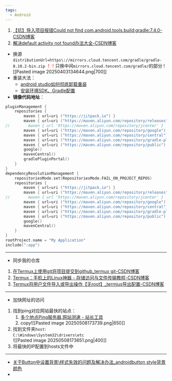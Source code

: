 ```yaml
---
tags:
  - Android
---
```


1. [【坑】导入项目报错Could not find com.android.tools.build:gradle:7.4.0-CSDN博客](https://blog.csdn.net/qq_56180303/article/details/129488968)
2. [解决default activity not found办法大全-CSDN博客](https://blog.csdn.net/baidu_27196493/article/details/100008417)
- 换源 
	`distributionUrl=https\://mirrors.cloud.tencent.com/gradle/gradle-8.10.2-bin.zip`
	<font color=#FF0211>！！</font>只换中间`mirrors.cloud.tencent.com/gradle/`的部分
	![[Pasted image 20250403134644.png|700]]
- 重装大法：
	- [android studio如何彻底卸载重装](https://blog.csdn.net/qq_46941656/article/details/119918496)
	- [安装环境SDK、Gradle配置](https://blog.csdn.net/keiraee/article/details/142321644)
- **镜像代码地址**：
```cpp
pluginManagement {
    repositories {
        maven { url=uri ("https://jitpack.io") }
        maven { url=uri ("https://maven.aliyun.com/repository/releases") }
//        maven { url 'https://maven.aliyun.com/repository/jcenter' }
        maven { url=uri ("https://maven.aliyun.com/repository/google") }
        maven { url=uri ("https://maven.aliyun.com/repository/central") }
        maven { url=uri ("https://maven.aliyun.com/repository/gradle-plugin") }
        maven { url=uri ("https://maven.aliyun.com/repository/public") }
        google()
        mavenCentral()
        gradlePluginPortal()
    }
}
dependencyResolutionManagement {
    repositoriesMode.set(RepositoriesMode.FAIL_ON_PROJECT_REPOS)
    repositories {
        maven { url=uri ("https://jitpack.io") }
        maven { url=uri ("https://maven.aliyun.com/repository/releases") }
//        maven { url 'https://maven.aliyun.com/repository/jcenter' }
        maven { url=uri ("https://maven.aliyun.com/repository/google") }
        maven { url=uri ("https://maven.aliyun.com/repository/central") }
        maven { url=uri ("https://maven.aliyun.com/repository/gradle-plugin") }
        maven { url=uri ("https://maven.aliyun.com/repository/public") }
        google()
        mavenCentral()
    }
}
rootProject.name = "My Application"
include(":app")
```
---
- 同步我的仓库
1. [在Termux上使用git将项目提交到github_termux git-CSDN博客](https://blog.csdn.net/m0_74075298/article/details/127224691) 
2. [Termux：手机上的Linux神器 - 存储访问与文件传输教程-CSDN博客](https://blog.csdn.net/qq_53767308/article/details/126438281) 
3. [Termux将用户文件导入或导出操作【无root】_termius导出配置-CSDN博客](https://blog.csdn.net/qq_37435462/article/details/123303250?spm=1001.2101.3001.6650.2&utm_medium=distribute.pc_relevant.none-task-blog-2%7Edefault%7ECTRLIST%7ECtr-2-123303250-blog-126438281.235%5Ev43%5Epc_blog_bottom_relevance_base4&depth_1-utm_source=distribute.pc_relevant.none-task-blog-2%7Edefault%7ECTRLIST%7ECtr-2-123303250-blog-126438281.235%5Ev43%5Epc_blog_bottom_relevance_base4)  
---
- 加快网址的访问
1. 找到ping对应网站最快的站点：
	1. [多个地点Ping服务器,网站测速 - 站长工具](https://ping.chinaz.com/) 
	2. copy![[Pasted image 20250508173739.png|650]]
2. 找到文件夹`host`:  
	`C:\Windows\System32\drivers\etc`  
	![[Pasted image 20250508173651.png|400]]
3. 将最快的IP配置到hosts文件中
---
- [关于Button中设置背景\样式失效的问题及解决办法_androidbutton style背景颜色](https://blog.csdn.net/weixin_52089884/article/details/122616834)
- 

